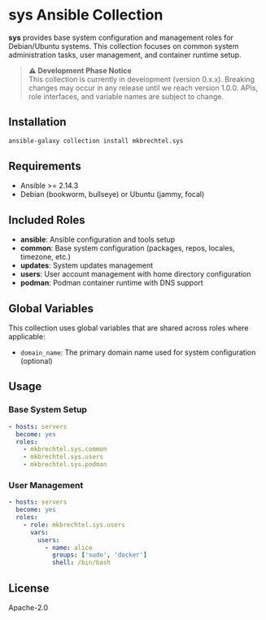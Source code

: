 # sys Ansible Collection

**sys** provides base system configuration and management roles for Debian/Ubuntu systems. This collection focuses on common system administration tasks, user management, and container runtime setup.

> **⚠️ Development Phase Notice**  
> This collection is currently in development (version 0.x.x). Breaking changes may occur in any release until we reach version 1.0.0. APIs, role interfaces, and variable names are subject to change.

## Installation

```bash
ansible-galaxy collection install mkbrechtel.sys
```

## Requirements

- Ansible >= 2.14.3
- Debian (bookworm, bullseye) or Ubuntu (jammy, focal)

## Included Roles

- **ansible**: Ansible configuration and tools setup
- **common**: Base system configuration (packages, repos, locales, timezone, etc.)
- **updates**: System updates management
- **users**: User account management with home directory configuration
- **podman**: Podman container runtime with DNS support

## Global Variables

This collection uses global variables that are shared across roles where applicable:

- `domain_name`: The primary domain name used for system configuration (optional)

## Usage

### Base System Setup

```yaml
- hosts: servers
  become: yes
  roles:
    - mkbrechtel.sys.common
    - mkbrechtel.sys.users
    - mkbrechtel.sys.podman
```

### User Management

```yaml
- hosts: servers
  become: yes
  roles:
    - role: mkbrechtel.sys.users
      vars:
        users:
          - name: alice
            groups: ['sudo', 'docker']
            shell: /bin/bash
```

## License

Apache-2.0